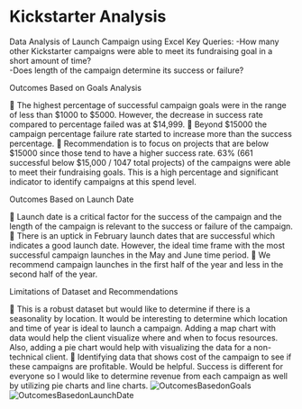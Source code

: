 # Kickstarter Analysis 
Data Analysis of Launch Campaign using Excel
Key Queries:
-How many other Kickstarter campaigns were able to meet its fundraising goal in a short amount of time?  
-Does length of the campaign determine its success or failure? 

Outcomes Based on Goals Analysis

	The highest percentage of successful campaign goals were in the range of less than $1000 to $5000. However, the decrease in success rate compared to percentage failed was at $14,999. 
	Beyond $15000 the campaign percentage failure rate started to increase more than the success percentage.
	Recommendation is to focus on projects that are below $15000 since those tend to have a higher success rate.  63% (661 successful below $15,000 / 1047 total projects) of the campaigns were able to meet their fundraising goals. This is a high percentage and significant indicator to identify campaigns at this spend level.

Outcomes Based on Launch Date

	Launch date is a critical factor for the success of the campaign and the length of the campaign is relevant to the success or failure of the campaign.
	There is an uptick in February launch dates that are successful which indicates a good launch date. However, the ideal time frame with the most successful campaign launches in the May and June time period. 
	We recommend campaign launches in the first half of the year and less in the second half of the year.

Limitations of Dataset and Recommendations

	This is a robust dataset but would like to determine if there is a seasonality by location. It would be interesting to determine which location and time of year is ideal to launch a campaign. Adding a map chart with data would help the client visualize where and when to focus resources. Also, adding a pie chart would help with visualizing the data for a non-technical client. 
	Identifying data that shows cost of the campaign to see if these campaigns are profitable. Would be helpful. Success is different for everyone so I would like to determine revenue from each campaign as well by utilizing pie charts and line charts.
![OutcomesBasedonGoals](path/to/OutcomesBasedonGoals.png)
![OutcomesBasedonLaunchDate](path/to/OutcomesBasedonLaunchDate.png)
